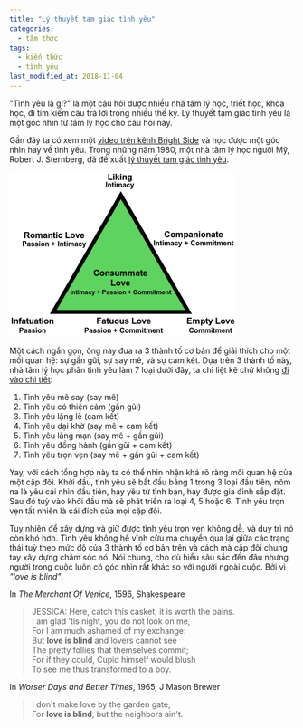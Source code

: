 ```yaml
---
title: "Lý thuyết tam giác tình yêu"
categories:
  - tâm thức
tags:
  - kiến thức
  - tình yêu
last_modified_at: 2018-11-04
---
```


"Tình yêu là gì?" là một câu hỏi được nhiều nhà tâm lý học, triết học, khoa học, đi tìm kiếm câu trả lời trong nhiều thế kỷ. Lý thuyết tam giác tình yêu là một góc nhìn từ tâm lý học cho câu hỏi này.

Gần đây ta có xem một [video trên kênh Bright Side](https://www.youtube.com/watch?v=0PCbiozzTf8&t=203s) và học được một góc nhìn hay về tình yêu. Trong những năm 1980, một nhà tâm lý học người Mỹ, Robert J. Sternberg, đã đề xuất [lý thuyết tam giác tình yêu](http://www.robertjsternberg.com/love/).

<img src="/images/Triangular_Theory_of_Love.png" width="400" title="Triangular Theory of Love. Source: wikipedia">

Một cách ngắn gọn, ông này đưa ra 3 thành tố cơ bản để giải thích cho một mối quan hệ: sự gần gũi, sự say mê, và sự cam kết. Dựa trên 3 thành tố này, nhà tâm lý học phân tình yêu làm 7 loại dưới đây, ta chỉ liệt kê chứ không [đi vào chi tiết](https://www.elitesingles.ca/en/mag/find-match/consummate-love):

1. Tình yêu mê say (say mê)
2. Tình yêu có thiện cảm (gần gũi)
3. Tình yêu lặng lẽ (cam kết)
4. Tình yêu dại khờ (say mê + cam kết)
5. Tình yêu lãng mạn (say mê + gần gũi)
6. Tình yêu đồng hành (gần gũi + cam kết)
7. Tình yêu trọn vẹn (say mê + gần gũi + cam kết)

Yay, với cách tổng hợp này ta có thể nhìn nhận khá rõ ràng mối quan hệ của một cặp đôi. Khởi đầu, tình yêu sẽ bắt đầu bằng 1 trong 3 loại đầu tiên, nôm na là yêu cái nhìn đầu tiên, hay yêu từ tình bạn, hay được gia đình sắp đặt. Sau đó tuỳ vào khởi đầu mà sẽ phát triển ra loại 4, 5 hoặc 6. Tình yêu trọn vẹn tất nhiên là cái đích của mọi cặp đôi. 

Tuy nhiên để xây dựng và giữ được tình yêu trọn vẹn không dễ, và duy trì nó còn khó hơn. Tình yêu không hề vĩnh cửu mà chuyển qua lại giữa các trạng thái tuỳ theo mức độ của 3 thành tố cơ bản trên và cách mà cặp đôi chung tay xây dựng chăm sóc nó. Nói chung, cho dù hiểu sâu sắc đến đâu nhưng người trong cuộc luôn có góc nhìn rất khác so với người ngoài cuộc. Bởi vì *"love is blind"*.

In *The Merchant Of Venice*, 1596, Shakespeare

> JESSICA: Here, catch this casket; it is worth the pains.  
> I am glad 'tis night, you do not look on me,  
> For I am much ashamed of my exchange:  
> But **love is blind** and lovers cannot see  
> The pretty follies that themselves commit;  
> For if they could, Cupid himself would blush   
> To see me thus transformed to a boy.  

In *Worser Days and Better Times*, 1965, J Mason Brewer

> I don't make love by the garden gate,  
> For **love is blind**, but the neighbors ain't.  